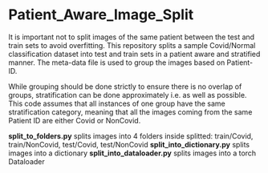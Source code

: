 # Patient_Aware_Image_Split
It is important not to split images of the same patient between the test and train sets to avoid overfitting. This repository splits a sample Covid/Normal classification dataset into test and train sets in a patient aware and stratified manner. The meta-data file is used to group the images based on Patient-ID. 

While grouping should be done strictly to ensure there is no overlap of groups, stratification can be done approximately i.e. as well as possible.
This code assumes that all instances of one group have the same stratification category, meaning that all the images coming from the same Patient ID are either Covid or NonCovid.


**split_to_folders.py** splits images into 4 folders inside splitted: train/Covid, train/NonCovid, test/Covid, test/NonCovid
**split_into_dictionary.py** splits images into a dictionary
**split_into_dataloader.py** splits images into a torch Dataloader
